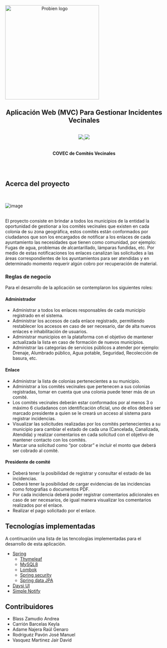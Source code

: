 
<div align="center" style="display:flex;flex-direction:column;">
    <img width="300" src="https://user-images.githubusercontent.com/67834146/163696837-14e86349-21e6-4af1-994f-9b2a72438aa2.png" alt="Probien logo"/>
  <h2>Aplicación Web (MVC) Para Gestionar Incidentes Vecinales</h2>
  <p>
    <a target="_blank" href="https://crowdin.com/project/excalidraw">
      <img src="https://img.shields.io/badge/License-GPL%20v3-yellow.svg">
    </a>
        <a target="_blank" href="https://crowdin.com/project/excalidraw">
      <img src="https://img.shields.io/github/last-commit/ThePandaDevs/Covec">
    </a>
    <h4>COVEC de Comités Vecinales</h4>
  </p>
</div>

## Acerca del proyecto
<br>

![image](https://user-images.githubusercontent.com/67834146/163697329-3e21df1a-224d-495f-b148-d207b58c4d9d.png)

<br>
El proyecto consiste en brindar a todos los municipios de la entidad la oportunidad de
gestionar a los comités vecinales que existen en cada colonia de su zona geográfica, estos
comités están conformados por ciudadanos que son los encargados de notificar a los enlaces
de cada ayuntamiento las necesidades que tienen como comunidad, por ejemplo: Fugas de
agua, problemas de alcantarillado, lámparas fundidas, etc. Por medio de estas notificaciones
los enlaces canalizan las solicitudes a las áreas correspondientes de los ayuntamientos para
ser atendidas y en determinado momento requerir algún cobro por recuperación de material.

### Reglas de negocio
Para el desarrollo de la aplicación se contemplaron los siguientes roles:

#### Administrador
- Administrar a todos los enlaces responsables de cada municipio registrado en el
sistema.
- Administrar los accesos de cada enlace registrado, permitiendo restablecer los accesos
en caso de ser necesario, dar de alta nuevos enlaces e inhabilitación de usuarios.
- Administrar municipios en la plataforma con el objetivo de mantener actualizada la lista
en caso de formación de nuevos municipios.
- Administrar las categorías de servicios públicos a atender por ejemplo: Drenaje,
Alumbrado público, Agua potable, Seguridad, Recolección de basura, etc.

#### Enlace
- Administrar la lista de colonias pertenecientes a su municipio.
- Administrar a los comités vecinales que pertenecen a sus colonias registradas, tomar en
cuenta que una colonia puede tener más de un comité.
- Los comités vecinales deberán estar conformados por al menos 3 o máximo 6
ciudadanos con identificación oficial, uno de ellos deberá ser marcado presidente a
quien se le creará un acceso al sistema para registrar incidencias.
- Visualizar las solicitudes realizadas por los comités pertenecientes a su municipio para
cambiar el estado de cada una (Cancelada, Canalizada, Atendida) y realizar
comentarios en cada solicitud con el objetivo de mantener contacto con los comités.
- Marcar una solicitud como “por cobrar” e incluir el monto que deberá ser cobrado al
comité.

#### Presidente de comité
- Deberá tener la posibilidad de registrar y consultar el estado de las incidencias.
- Deberá tener la posibilidad de cargar evidencias de las incidencias como fotografías o
documentos PDF.
- Por cada incidencia deberá poder registrar comentarios adicionales en caso de ser
necesarios, de igual manera visualizar los comentarios realizados por el enlace.
- Realizar el pago solicitado por el enlace.

## Tecnologías implementadas

A continuación una lista de las tencologías implementadas para el desarrollo de esta aplicación.

- [Spring](https://spring.io/)
  - [Thymeleaf](https://www.thymeleaf.org/)
  - [MySQL8](https://www.mysql.com/)
  - [Lombok](https://projectlombok.org/)
  - [Spring security](https://spring.io/projects/spring-security)
  - [Spring data JPA](https://spring.io/projects/spring-data-jpa)
- [Daysi UI](https://daisyui.com/)
- [Simple Notify](https://www.cssscript.com/toast-simple-notify/)

## Contribuidores

- Blass Zamudio Andrea
- Carrión Barcelas Keyla
- Adame Najera Raúl Genaro
- Rodriguéz Pavón José Manuel
- Vasquez Martinez Jair David
